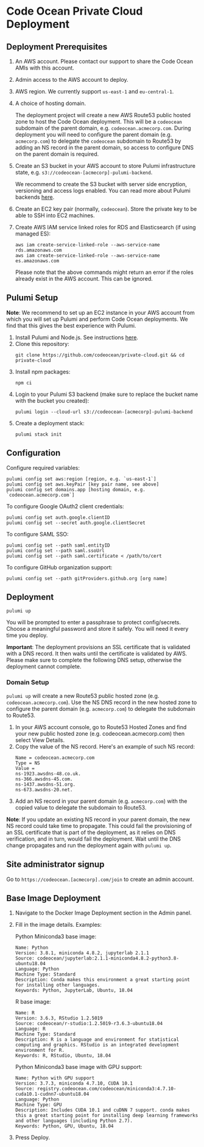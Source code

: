 # Code Ocean Private Cloud Deployment

## Deployment Prerequisites

1. An AWS account. Please contact our support to share the Code Ocean AMIs with this account.
1. Admin access to the AWS account to deploy.
1. AWS region. We currently support `us-east-1` and `eu-central-1`.
1. A choice of hosting domain.

    The deployment project will create a new AWS Route53 public hosted zone to host the Code Ocean deployment.
    This will be a `codeocean` subdomain of the parent domain, e.g. `codeocean.acmecorp.com`.
    During deployment you will need to configure the parent domain (e.g. `acmecorp.com`) to delegate the `codeocean` subdomain to Route53 by adding an NS record in the parent domain, so access to configure DNS on the parent domain is required.
1. Create an S3 bucket in your AWS account to store Pulumi infrastructure state, e.g. `s3://codeocean-[acmecorp]-pulumi-backend`.

    We recommend to create the S3 bucket with server side encryption, versioning and access logs enabled.
    You can read more about Pulumi backends [here](https://www.pulumi.com/docs/intro/concepts/state/).
1. Create an EC2 key pair (normally, `codeocean`). Store the private key to be able to SSH into EC2 machines.
1. Create AWS IAM service linked roles for RDS and Elasticsearch (if using managed ES):
    ```
    aws iam create-service-linked-role --aws-service-name rds.amazonaws.com
    aws iam create-service-linked-role --aws-service-name es.amazonaws.com
    ```
    Please note that the above commands might return an error if the roles already exist in the AWS account. This can be ignored.

## Pulumi Setup

**Note**: We recommend to set up an EC2 instance in your AWS account from which you will set up Pulumi and perform Code Ocean deployments.
We find that this gives the best experience with Pulumi.

1. Install Pulumi and Node.js. See instructions [here](./docs/pulumi.md).
1. Clone this repository:
    ```
    git clone https://github.com/codeocean/private-cloud.git && cd private-cloud
    ```
1. Install npm packages:
    ```
    npm ci
    ```
1. Login to your Pulumi S3 backend (make sure to replace the bucket name with the bucket you created):
    ```
    pulumi login --cloud-url s3://codeocean-[acmecorp]-pulumi-backend
    ```
1. Create a deployment stack:
    ```
    pulumi stack init
    ```

## Configuration

Configure required variables:
```
pulumi config set aws:region [region, e.g. `us-east-1`]
pulumi config set aws.keyPair [key pair name, see above]
pulumi config set domains.app [hosting domain, e.g. `codeocean.acmecorp.com`]
```

To configure Google OAuth2 client credentials:
```
pulumi config set auth.google.clientID
pulumi config set --secret auth.google.clientSecret
```

To configure SAML SSO:
```
pulumi config set --path saml.entityID
pulumi config set --path saml.ssoUrl
pulumi config set --path saml.certificate < /path/to/cert
```

To configure GitHub organization support:
```
pulumi config set --path gitProviders.github.org [org name]
```

## Deployment

```
pulumi up
```

You will be prompted to enter a passphrase to protect config/secrets.
Choose a meaningful password and store it safely. You will need it every time you deploy.

**Important**: The deployment provisions an SSL certificate that is validated with a DNS record.
It then waits until the certificate is validated by AWS.
Please make sure to complete the following DNS setup, otherwise the deployment cannot complete.

### Domain Setup

`pulumi up` will create a new Route53 public hosted zone (e.g. `codeocean.acmecorp.com`).
Use the NS DNS record in the new hosted zone to configure the parent domain (e.g. `acmecorp.com`) to delegate the subdomain to Route53.

1. In your AWS account console, go to Route53 Hosted Zones and find your new public hosted zone (e.g. codeocean.acmecorp.com) then select View Details.
1. Copy the value of the NS record. Here's an example of such NS record:
    ```
    Name = codeocean.acmecorp.com
    Type = NS
    Value =
    ns-1923.awsdns-48.co.uk.
    ns-366.awsdns-45.com.
    ns-1437.awsdns-51.org.
    ns-673.awsdns-20.net.
    ```
1. Add an NS record in your parent domain (e.g. `acmecorp.com`) with the copied value to delegate the subdomain to Route53.

**Note**: If you update an existing NS record in your parent domain, the new NS record could take time to propagate.
This could fail the provisioning of an SSL certificate that is part of the deployment, as it relies on DNS verification, and in turn, would fail the deployment.
Wait until the DNS change propagates and run the deployment again with `pulumi up`.

## Site administrator signup

Go to `https://codeocean.[acmecorp].com/join` to create an admin account.

## Base Image Deployment

1. Navigate to the Docker Image Deployment section in the Admin panel.
1. Fill in the image details. Examples:

    Python Miniconda3 base image:
    ```
    Name: Python
    Version: 3.8.1, miniconda 4.8.2, jupyterlab 2.1.1
    Source: codeocean/jupyterlab:2.1.1-miniconda4.8.2-python3.8-ubuntu18.04
    Language: Python
    Machine Type: Standard
    Description: Conda makes this environment a great starting point for installing other languages.
    Keywords: Python, JupyterLab, Ubuntu, 18.04
    ```
    R base image:
    ```
    Name: R
    Version: 3.6.3, RStudio 1.2.5019
    Source: codeocean/r-studio:1.2.5019-r3.6.3-ubuntu18.04
    Language: R
    Machine Type: Standard
    Description: R is a language and environment for statistical computing and graphics. RStudio is an integrated development environment for R.
    Keywords: R, RStudio, Ubuntu, 18.04
    ```
    Python Miniconda3 base image with GPU support:
    ```
    Name: Python with GPU support
    Version: 3.7.3, miniconda 4.7.10, CUDA 10.1
    Source: registry.codeocean.com/codeocean/miniconda3:4.7.10-cuda10.1-cudnn7-ubuntu18.04
    Language: Python
    Machine Type: GPU
    Description: Includes CUDA 10.1 and cuDNN 7 support. conda makes this a great starting point for installing deep learning frameworks and other languages (including Python 2.7).
    Keywords: Python, GPU, Ubuntu, 18.04
    ```    
1. Press Deploy.
